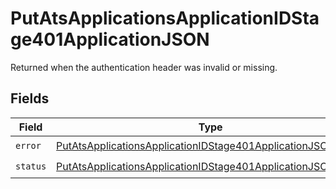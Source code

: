 # PutAtsApplicationsApplicationIDStage401ApplicationJSON

Returned when the authentication header was invalid or missing.


## Fields

| Field                                                                                                                                                   | Type                                                                                                                                                    | Required                                                                                                                                                | Description                                                                                                                                             |
| ------------------------------------------------------------------------------------------------------------------------------------------------------- | ------------------------------------------------------------------------------------------------------------------------------------------------------- | ------------------------------------------------------------------------------------------------------------------------------------------------------- | ------------------------------------------------------------------------------------------------------------------------------------------------------- |
| `error`                                                                                                                                                 | [PutAtsApplicationsApplicationIDStage401ApplicationJSONError](../../models/operations/putatsapplicationsapplicationidstage401applicationjsonerror.md)   | :heavy_check_mark:                                                                                                                                      | N/A                                                                                                                                                     |
| `status`                                                                                                                                                | [PutAtsApplicationsApplicationIDStage401ApplicationJSONStatus](../../models/operations/putatsapplicationsapplicationidstage401applicationjsonstatus.md) | :heavy_check_mark:                                                                                                                                      | N/A                                                                                                                                                     |